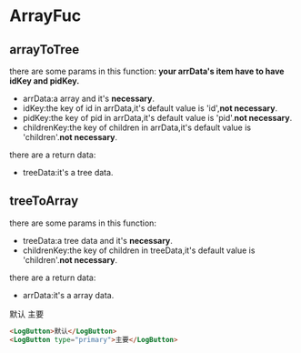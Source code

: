 # ArrayFuc
## arrayToTree
there are some params in this function:
**your arrData's item have to have idKey and pidKey.**
* arrData:a array and it's **necessary**.
* idKey:the key of id in arrData,it's default value is 'id',**not necessary**.
* pidKey:the key of pid in arrData,it's default value is 'pid'.**not necessary**.
* childrenKey:the key of children in arrData,it's default value is 'children'.**not necessary**.

there are a return data:
* treeData:it's a tree data.


## treeToArray
there are some params in this function:

* treeData:a tree data and it's **necessary**.
* childrenKey:the key of children in treeData,it's default value is 'children'.**not necessary**.

there are a return data:
* arrData:it's a array data.

<LogButton>默认</LogButton>
<LogButton type="primary">主要</LogButton>

```html
<LogButton>默认</LogButton>
<LogButton type="primary">主要</LogButton>
```